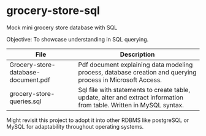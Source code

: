 # grocery-store-sql
Mock mini grocery store database with SQL

Objective: To showcase understanding in SQL querying.

| File                                | Description                                                                                                          |
|-------------------------------------|----------------------------------------------------------------------------------------------------------------------|
| Grocery-store-database-document.pdf | Pdf document explaining data modeling process, database creation and querying process in Microsoft Access.           |
| grocery-store-queries.sql           | Sql file with statements to create table, update, alter and extract information from table. Written in MySQL syntax. |

Might revisit this project to adopt it into other RDBMS like postgreSQL or MySQL for adaptability throughout operating systems.
